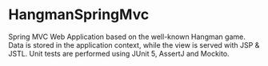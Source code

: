# HangmanSpringMvc
Spring MVC Web Application based on the well-known Hangman game. Data is stored in the application context, while the view is served with JSP & JSTL.
Unit tests are performed using JUnit 5, AssertJ and Mockito.

